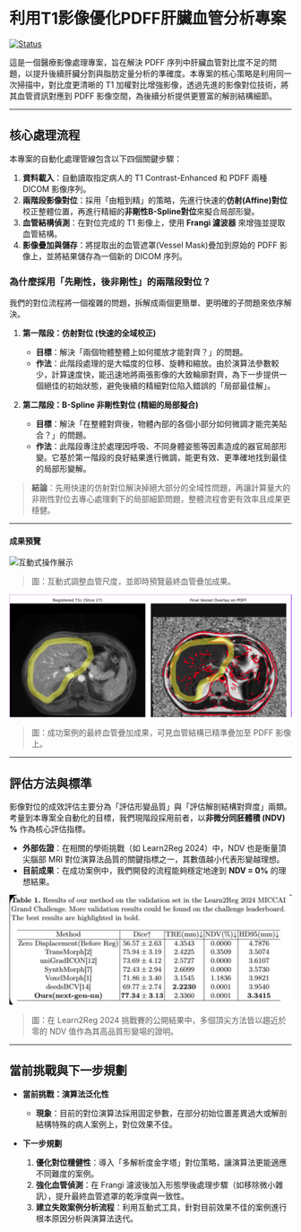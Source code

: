# 利用T1影像優化PDFF肝臟血管分析專案

[![Status](https://img.shields.io/badge/Status-In--Progress-orange)](https://shields.io/)

這是一個醫療影像處理專案，旨在解決 PDFF 序列中肝臟血管對比度不足的問題，以提升後續肝臟分割與脂肪定量分析的準確度。本專案的核心策略是利用同一次掃描中，對比度更清晰的 T1 加權對比增強影像，透過先進的影像對位技術，將其血管資訊對應到 PDFF 影像空間，為後續分析提供更豐富的解剖結構細節。

---

## 核心處理流程

本專案的自動化處理管線包含以下四個關鍵步驟：

1.  **資料載入**：自動讀取指定病人的 T1 Contrast-Enhanced 和 PDFF 兩種 DICOM 影像序列。
2.  **兩階段影像對位**：採用「由粗到精」的策略，先進行快速的**仿射(Affine)對位**校正整體位置，再進行精細的**非剛性B-Spline對位**來擬合局部形變。
3.  **血管結構偵測**：在對位完成的 T1 影像上，使用 **Frangi 濾波器** 來增強並提取血管結構。
4.  **影像疊加與儲存**：將提取出的血管遮罩(Vessel Mask)疊加到原始的 PDFF 影像上，並將結果儲存為一個新的 DICOM 序列。

### 為什麼採用「先剛性，後非剛性」的兩階段對位？

我們的對位流程將一個複雜的問題，拆解成兩個更簡單、更明確的子問題來依序解決。

1.  **第一階段：仿射對位 (快速的全域校正)**
    * **目標**：解決「兩個物體整體上如何擺放才能對齊？」的問題。
    * **作法**：此階段處理的是大幅度的位移、旋轉和縮放。由於演算法參數較少，計算速度快，能迅速地將兩張影像的大致輪廓對齊，為下一步提供一個絕佳的初始狀態，避免後續的精細對位陷入錯誤的「局部最佳解」。

2.  **第二階段：B-Spline 非剛性對位 (精細的局部擬合)**
    * **目標**：解決「在整體對齊後，物體內部的各個小部分如何微調才能完美貼合？」的問題。
    * **作法**：此階段專注於處理因呼吸、不同身體姿態等因素造成的器官局部形變。它基於第一階段的良好結果進行微調，能更有效、更準確地找到最佳的局部形變解。

> **結論**：先用快速的仿射對位解決掉絕大部分的全域性問題，再讓計算量大的非剛性對位去專心處理剩下的局部細節問題，整體流程會更有效率且成果更穩健。

---

#### 成果預覽

![互動式操作展示](assets/demo.gif)
> 圖：互動式調整血管尺度，並即時預覽最終血管疊加成果。

![最終血管疊加成果](assets/好血管.jpg)
> 圖：成功案例的最終血管疊加成果，可見血管結構已精準疊加至 PDFF 影像上。

---

## 評估方法與標準

影像對位的成效評估主要分為「評估形變品質」與「評估解剖結構對齊度」兩類。考量到本專案全自動化的目標，我們現階段採用前者，以**非微分同胚體積 (NDV) %** 作為核心評估指標。

* **外部佐證**：在相關的學術挑戰（如 Learn2Reg 2024）中，NDV 也是衡量頂尖腦部 MRI 對位演算法品質的關鍵指標之一，其數值越小代表形變越理想。
* **目前成果**：在成功案例中，我們開發的流程能夠穩定地達到 **NDV = 0%** 的理想結果。

![Learn2Reg 論文中的評估指標表格](assets/ndv.jpg)
> 圖：在 Learn2Reg 2024 挑戰賽的公開結果中，多個頂尖方法皆以趨近於零的 NDV 值作為其高品質形變場的證明。

---

## 當前挑戰與下一步規劃

* **當前挑戰：演算法泛化性**
    * **現象**：目前的對位演算法採用固定參數，在部分初始位置差異過大或解剖結構特殊的病人案例上，對位效果不佳。

* **下一步規劃**
    1.  **優化對位穩健性**：導入「多解析度金字塔」對位策略，讓演算法更能適應不同難度的案例。
    2.  **強化血管偵測**：在 Frangi 濾波後加入形態學後處理步驟（如移除微小雜訊），提升最終血管遮罩的乾淨度與一致性。
    3.  **建立失敗案例分析流程**：利用互動式工具，針對目前效果不佳的案例進行根本原因分析與演算法迭代。